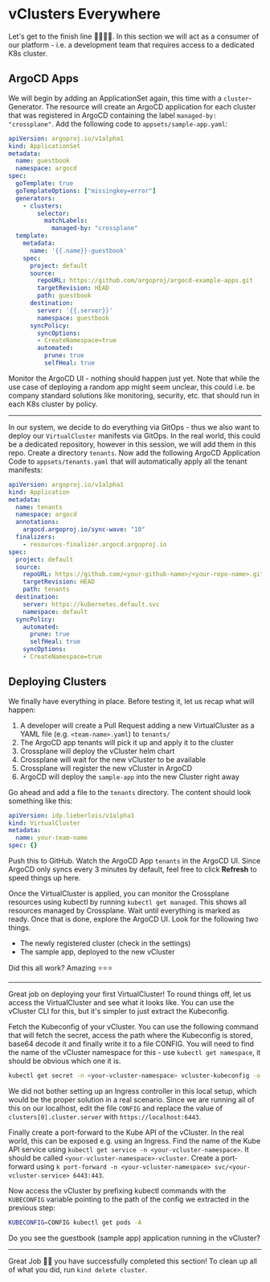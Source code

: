 # vClusters Everywhere

Let's get to the finish line 🏃‍♀️🏃‍♂️. In this section we will act as a consumer of our platform - i.e. a development team that requires access to a dedicated K8s cluster. 

## ArgoCD Apps

We will begin by adding an ApplicationSet again, this time with a `cluster`-Generator. The resource will create an ArgoCD application for each cluster that was registered in ArgoCD containing the label `managed-by: "crossplane"`. Add the following code to `appsets/sample-app.yaml`:

```yaml
apiVersion: argoproj.io/v1alpha1
kind: ApplicationSet
metadata:
  name: guestbook
  namespace: argocd
spec:
  goTemplate: true
  goTemplateOptions: ["missingkey=error"]
  generators:
    - clusters:
        selector:
          matchLabels:
            managed-by: "crossplane"
  template:
    metadata:
      name: '{{.name}}-guestbook'
    spec:
      project: default
      source:
        repoURL: https://github.com/argoproj/argocd-example-apps.git
        targetRevision: HEAD
        path: guestbook
      destination:
        server: '{{.server}}'
        namespace: guestbook
      syncPolicy:
        syncOptions:
        - CreateNamespace=true
        automated:
          prune: true
          selfHeal: true
```

Monitor the ArgoCD UI - nothing should happen just yet. Note that while the use case of deploying a random app might seem unclear, this could i.e. be company standard solutions like monitoring, security, etc. that should run in each K8s cluster by policy.

---

In our system, we decide to do everything via GitOps - thus we also want to deploy our `VirtualCluster` manifests via GitOps. In the real world, this could be a dedicated repository, however in this session, we will add them in this repo. Create a directory `tenants`. Now add the following ArgoCD Application Code to `appsets/tenants.yaml` that will automatically apply all the tenant manifests:

```yaml
apiVersion: argoproj.io/v1alpha1
kind: Application
metadata:
  name: tenants
  namespace: argocd
  annotations:
    argocd.argoproj.io/sync-wave: "10"
  finalizers:
    - resources-finalizer.argocd.argoproj.io
spec:
  project: default
  source:
    repoURL: https://github.com/<your-github-name>/<your-repo-name>.git
    targetRevision: HEAD
    path: tenants
  destination:
    server: https://kubernetes.default.svc
    namespace: default
  syncPolicy:
    automated:
      prune: true
      selfHeal: true
    syncOptions:
    - CreateNamespace=true
```

## Deploying Clusters

We finally have everything in place. Before testing it, let us recap what will happen:

1. A developer will create a Pull Request adding a new VirtualCluster as a YAML file (e.g. `<team-name>.yaml`) to `tenants/`
2. The ArgoCD app tenants will pick it up and apply it to the cluster
3. Crossplane will deploy the vCluster helm chart 
4. Crossplane will wait for the new vCluster to be available
5. Crossplane will register the new vCluster in ArgoCD
6. ArgoCD will deploy the `sample-app` into the new Cluster right away

Go ahead and add a file to the `tenants` directory. The content should look something like this:

```yaml
apiVersion: idp.lieberlois/v1alpha1
kind: VirtualCluster
metadata:
  name: your-team-name
spec: {}
```

Push this to GitHub. Watch the ArgoCD App `tenants` in the ArgoCD UI. Since ArgoCD only syncs every 3 minutes by default, feel free to click **Refresh** to speed things up here.

Once the VirtualCluster is applied, you can monitor the Crossplane resources using kubectl by running `kubectl get managed`. This shows all resources managed by Crossplane. Wait until everything is marked as ready. Once that is done, explore the ArgoCD UI. Look for the following two things.

  * The newly registered cluster (check in the settings)
  * The sample app, deployed to the new vCluster

Did this all work? Amazing ⭐⭐⭐

---

Great job on deploying your first VirtualCluster! To round things off, let us access the VirtualCluster and see what it looks like. You can use the vCluster CLI for this, but it's simpler to just extract the Kubeconfig.

Fetch the Kubeconfig of your vCluster. You can use the following command that will fetch the secret, access the path where the Kubeconfig is stored, base64 decode it and finally write it to a file CONFIG. You will need to find the name of the vCluster namespace for this - use `kubectl get namespace`, it should be obvious which one it is.

```bash
kubectl get secret -n <your-vcluster-namespace> vcluster-kubeconfig -o jsonpath='{.data.config}' | base64 -d > CONFIG
```

We did not bother setting up an Ingress controller in this local setup, which would be the proper solution in a real scenario. Since we are running all of this on our localhost, edit the file `CONFIG` and replace the value of `clusters[0].cluster.server` with `https://localhost:6443`.

Finally create a port-forward to the Kube API of the vCluster. In the real world, this can be exposed e.g. using an Ingress. Find the name of the Kube API service using `kubectl get service -n <your-vcluster-namespace>`. It should be called `<your-vcluster-namespace>-vcluster`. Create a port-forward using `k port-forward -n <your-vcluster-namespace> svc/<your-vcluster-service> 6443:443`. 

Now access the vCluster by prefixing kubectl commands with the `KUBECONFIG` variable pointing to the path of the config we extracted in the previous step:

```bash
KUBECONFIG=CONFIG kubectl get pods -A
```

Do you see the guestbook (sample app) application running in the vCluster?

---

Great Job 🎉🎉 you have successfully completed this section! To clean up all of what you did, run `kind delete cluster`.